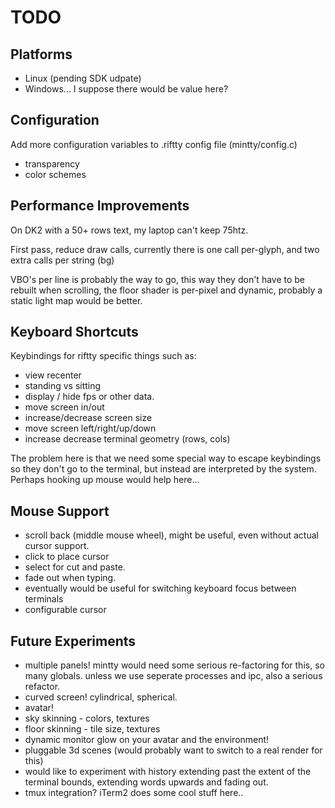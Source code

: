 # TODO

## Platforms
  * Linux (pending SDK udpate)
  * Windows... I suppose there would be value here?

## Configuration
Add more configuration variables to .riftty config file (mintty/config.c)
  * transparency
  * color schemes

## Performance Improvements
On DK2 with a 50+ rows text, my laptop can't keep 75htz.

First pass, reduce draw calls, currently there is one call per-glyph, and two extra calls per string (bg)

VBO's per line is probably the way to go, this way they don't have to be rebuilt
when scrolling, the floor shader is per-pixel and dynamic, probably a static light map would
be better.

## Keyboard Shortcuts
Keybindings for riftty specific things such as:
   * view recenter
   * standing vs sitting
   * display / hide fps or other data.
   * move screen in/out
   * increase/decrease screen size
   * move screen left/right/up/down
   * increase decrease terminal geometry (rows, cols)

The problem here is that we need some special way to escape keybindings so they don't go to the
terminal, but instead are interpreted by the system. Perhaps hooking up mouse would help here...

## Mouse Support
   * scroll back (middle mouse wheel), might be useful, even without actual cursor support.
   * click to place cursor
   * select for cut and paste.
   * fade out when typing.
   * eventually would be useful for switching keyboard focus between terminals
   * configurable cursor

## Future Experiments
   * multiple panels! mintty would need some serious re-factoring for this, so many globals.
     unless we use seperate processes and ipc, also a serious refactor.
   * curved screen! cylindrical, spherical.
   * avatar!
   * sky skinning - colors, textures
   * floor skinning - tile size, textures
   * dynamic monitor glow on your avatar and the environment!
   * pluggable 3d scenes (would probably want to switch to a real render for this)
   * would like to experiment with history extending past the extent of the
     terminal bounds, extending words upwards and fading out.
   * tmux integration? iTerm2 does some cool stuff here..

